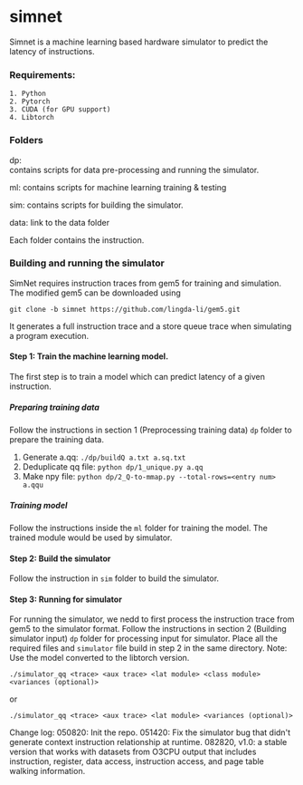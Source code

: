 # simnet
Simnet is a machine learning based hardware simulator to predict the latency of instructions. 

### Requirements:
    
    1. Python
    2. Pytorch
    3. CUDA (for GPU support)
    4. Libtorch 

### Folders
dp:     
    contains scripts for data pre-processing and running the simulator.

ml: 
    contains scripts for machine learning training & testing

sim: 
    contains scripts for building the simulator. 

data: 
    link to the data folder

Each folder contains the instruction.


### Building and running the simulator
SimNet requires instruction traces from gem5 for training and simulation.
The modified gem5 can be downloaded using

`git clone -b simnet https://github.com/lingda-li/gem5.git`

It generates a full instruction trace and a store queue trace when simulating a program execution.

#### Step 1: Train the machine learning model. 
The first step is to train a model which can predict latency of a given instruction. 

##### Preparing training data
Follow the instructions in section 1 (Preprocessing training data) `dp` folder to prepare the training data. 

1. Generate a.qq: `./dp/buildQ a.txt a.sq.txt`
2. Deduplicate qq file: `python dp/1_unique.py a.qq`
3. Make npy file: `python dp/2_Q-to-mmap.py --total-rows=<entry num> a.qqu`

##### Training model
Follow the instructions inside the `ml` folder for training the model. The trained module would be used by simulator.

#### Step 2: Build the simulator
Follow the instruction in `sim` folder to build the simulator. 

#### Step 3: Running for simulator
For running the simulator, we nedd to first process the instruction trace from gem5 to the simulator format. Follow the instructions in section 2 (Building simulator input) `dp` folder for processing input for simulator.
Place all the required files and `simulator` file build in step 2 in the same directory.
Note: Use the model converted to the libtorch version.

`./simulator_qq <trace> <aux trace> <lat module> <class module> <variances (optional)>`

or 

`./simulator_qq <trace> <aux trace> <lat module> <variances (optional)>`

Change log:
050820: Init the repo.
051420: Fix the simulator bug that didn't generate context instruction
relationship at runtime.
082820, v1.0: a stable version that works with datasets from O3CPU output that
includes instruction, register, data access, instruction access, and page table
walking information.

